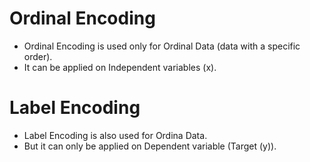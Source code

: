 # Ordinal Encoding

- Ordinal Encoding is used only for Ordinal Data (data with a specific order).
- It can be applied on Independent variables (x).

# Label Encoding

- Label Encoding is also used for Ordina Data.
- But it can only be applied  on  Dependent variable (Target (y)).
